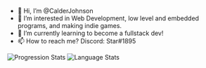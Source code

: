 - 👋 Hi, I’m @CalderJohnson
- 👀 I’m interested in Web Development, low level and embedded programs, and making indie games.
- 🌱 I’m currently learning to become a fullstack dev!
- 📫 How to reach me? Discord: Star#1895

![Progression Stats](https://github-readme-stats.vercel.app/api?username=CalderJohnson&theme=radical)
![Language Stats](https://github-readme-stats.vercel.app/api/top-langs?username=CalderJohnson&show_icons=true&locale=en&layout=compact)

<!---
CalderJohnson/CalderJohnson is a ✨ special ✨ repository because its `README.md` (this file) appears on your GitHub profile.
You can click the Preview link to take a look at your changes
--->
